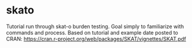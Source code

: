 # skato
Tutorial run through skat-o burden testing. Goal simply to familiarize with commands and process.
Based on tutorial and example date posted to CRAN: https://cran.r-project.org/web/packages/SKAT/vignettes/SKAT.pdf
